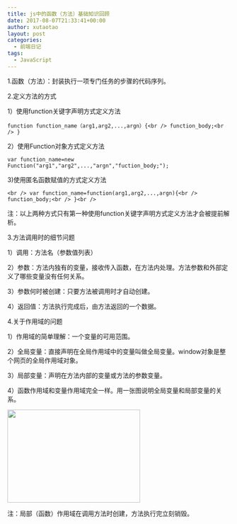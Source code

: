 ```yaml
---
title: js中的函数（方法）基础知识回顾
date: 2017-08-07T21:33:41+00:00
author: xutaotao
layout: post
categories:
  - 前端日记
tags:
  - JavaScript
---
```

1.函数（方法）：封装执行一项专门任务的步骤的代码序列。

2.定义方法的方式

1）使用function关键字声明方式定义方法

`function function_name（arg1,arg2,...,argn）{<br />
function_body;<br />
}`

2）使用Function对象方式定义方法

`var function_name=new Function("arg1","arg2",...,"argn","fuction_body;");`

3)使用匿名函数赋值的方式定义方法
  
`<br />
var function_name=function(arg1,arg2,...,argn){<br />
function_body;<br />
}<br />
` 

注：以上两种方式只有第一种使用function关键字声明方式定义方法才会被提前解析。

3.方法调用时的细节问题

1）调用：方法名（参数值列表）

2）参数：方法内独有的变量，接收传入函数，在方法内处理。方法参数和外部定义了哪些变量没有任何关系。

3）参数何时被创建：只要方法被调用时才自动创建。

4）返回值：方法执行完成后，由方法返回的一个数据。

4.关于作用域的问题

1）作用域的简单理解：一个变量的可用范围。

2）全局变量：直接声明在全局作用域中的变量叫做全局变量。window对象是整个网页的全局作用域对象。

3）局部变量：声明在方法内部的变量或方法的参数变量。

4）函数作用域和变量作用域完全一样。用一张图说明全局变量和局部变量的关系。

<img class="size-medium wp-image-468 aligncenter" src="http://www.xutaotao.cn/wp-content/uploads/2017/08/type-conversion-1-300x210.png" alt="" width="300" height="210" srcset="http://www.xutaotao.cn/wp-content/uploads/2017/08/type-conversion-1-300x210.png 300w, http://www.xutaotao.cn/wp-content/uploads/2017/08/type-conversion-1-386x270.png 386w, http://www.xutaotao.cn/wp-content/uploads/2017/08/type-conversion-1.png 684w" sizes="(max-width: 300px) 100vw, 300px" />

注：局部（函数）作用域在调用方法时创建，方法执行完立刻销毁。